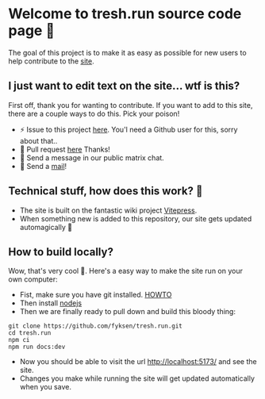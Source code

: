 # Welcome to tresh.run source code page 🏃

The goal of this project is to make it as easy as possible for new users to help contribute to the [site](https://tresh.run).

## I just want to edit text on the site... wtf is this?

First off, thank you for wanting to contribute. If you want to add to this site, there are a couple ways to do this. Pick your poison!

* ⚡️ Issue to this project [here](https://github.com/fyksen/tresh.run/issues/new). You'l need a Github user for this, sorry about that..
* 💁 Pull request [here](https://github.com/fyksen/tresh.run) Thanks!
* 💬 Send a message in our public matrix chat.
* 💌 Send a [mail](mailto:fredrik@fyksen.me)!

## Technical stuff, how does this work? 💾

* The site is built on the fantastic wiki project [Vitepress](https://vitepress.dev//).
* When something new is added to this repository, our site gets updated automagically 🧙

## How to build locally?

Wow, that's very cool 🤩. Here's a easy way to make the site run on your own computer:

* Fist, make sure you have git installed. [HOWTO](https://github.com/git-guides/install-git)
* Then install [nodejs](https://nodejs.org/en)
* Then we are finally ready to pull down and build this bloody thing:
```
git clone https://github.com/fyksen/tresh.run.git
cd tresh.run
npm ci
npm run docs:dev
```

* Now you should be able to visit the url [http://localhost:5173/](http://localhost:5173/) and see the site.
* Changes you make while running the site will get updated automatically when you save.
